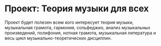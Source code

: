 # Проект: Теория музыки для всех

Проект будет полезен всем кого интересует теория музыки, музыкальная грамота, гармония, сольфеджио, анализ музыкальных произведений, полифония, нотная грамота, музыкальная литература и весь цикл музыкально-теоретических дисциплин.


